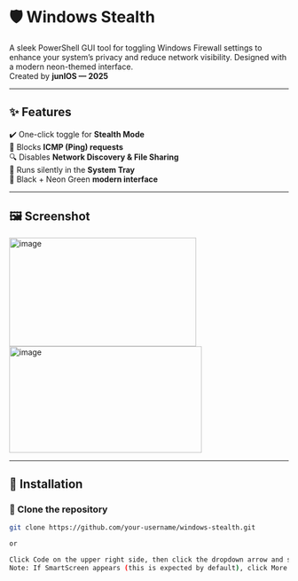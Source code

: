 # 🛡️ Windows Stealth

A sleek PowerShell GUI tool for toggling Windows Firewall settings to enhance your system’s privacy and reduce network visibility. Designed with a modern neon-themed interface.  
Created by **junIOS — 2025**

---

## ✨ Features

✔️ One-click toggle for **Stealth Mode**  
🚫 Blocks **ICMP (Ping) requests**  
🔍 Disables **Network Discovery & File Sharing**  
🧭 Runs silently in the **System Tray**  
🎨 Black + Neon Green **modern interface**  

---

## 🖼️ Screenshot

<img width="337" height="196" alt="image" src="https://github.com/user-attachments/assets/555e7979-b351-4888-9b3a-1fdbe0b69e3d" />

<img width="347" height="192" alt="image" src="https://github.com/user-attachments/assets/afe9cbb1-f8d3-4d59-865d-ab72b6f91f2b" />

---

## 🚀 Installation

### 📁 Clone the repository

```bash
git clone https://github.com/your-username/windows-stealth.git

or

Click Code on the upper right side, then click the dropdown arrow and select Download ZIP. Once the ZIP file is downloaded, extract it. Right-click the extracted folder and choose Run as administrator.
Note: If SmartScreen appears (this is expected by default), click More info, then click Run anyway, and choose Yes to proceed with the installation.
